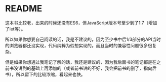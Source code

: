# README

这本书比较老，出来的时候还没有ES6，但JavaScript版本号至少到了1.7（增加了let等）。

所以如果你想要自己阅读的话，我是不建议的，因为至少书中后1/3部分的API当时的浏览器都还没实现，代码纯粹为假想实现的，而且当时的兼容性问题很多很复杂。

但是如果你想通过我笔记了解的话，我还是建议的，因为我后面书的笔记都是在之前书没讲到的基础上再添加的（或者前书讲的不好，我会把前书的删了，指向后书），所以留下的比较浓缩，看起来也快。